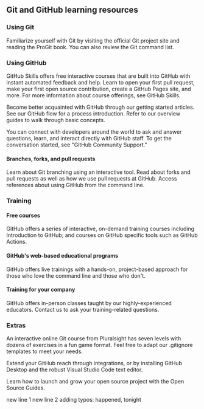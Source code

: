 ## Git and GitHub learning resources ##

### Using Git ###

Familiarize yourself with Git by visiting the official Git project site and reading the ProGit book. You can also review the Git command list.

### Using GitHub ###

GitHub Skills offers free interactive courses that are built into GitHub with instant automated feedback and help. Learn to open your first pull request, make your first open source contribution, create a GitHub Pages site, and more. For more information about course offerings, see GitHub Skills.

Become better acquainted with GitHub through our getting started articles. See our GitHub flow for a process introduction. Refer to our overview guides to walk through basic concepts.

You can connect with developers around the world to ask and answer questions, learn, and interact directly with GitHub staff. To get the conversation started, see "GitHub Community Support."

#### Branches, forks, and pull requests ####

Learn about Git branching using an interactive tool. Read about forks and pull requests as well as how we use pull requests at GitHub. Access references about using GitHub from the command line.

### Training ###

#### Free courses ####

GitHub offers a series of interactive, on-demand training courses including Introduction to GitHub; and courses on GitHub specific tools such as GitHub Actions.

#### GitHub's web-based educational programs ####

GitHub offers live trainings with a hands-on, project-based approach for those who love the command line and those who don't.

#### Training for your company ####

GitHub offers in-person classes taught by our highly-experienced educators. Contact us to ask your training-related questions.

### Extras ###

An interactive online Git course from Pluralsight has seven levels with dozens of exercises in a fun game format. Feel free to adapt our .gitignore templates to meet your needs.

Extend your GitHub reach through integrations, or by installing GitHub Desktop and the robust Visual Studio Code text editor.

Learn how to launch and grow your open source project with the Open Source Guides.

new line 1
new line 2
adding typos: happened, tonight
